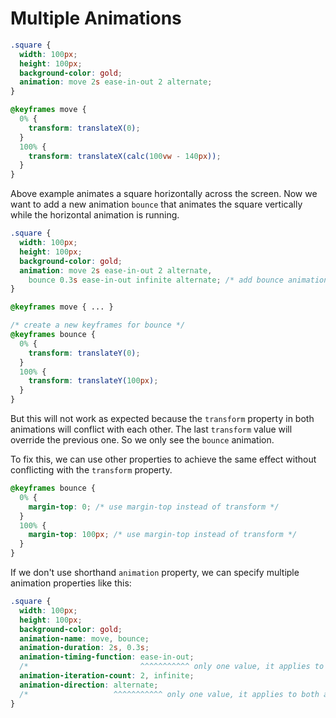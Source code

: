# Multiple Animations

```css
.square {
  width: 100px;
  height: 100px;
  background-color: gold;
  animation: move 2s ease-in-out 2 alternate;
}

@keyframes move {
  0% {
    transform: translateX(0);
  }
  100% {
    transform: translateX(calc(100vw - 140px));
  }
}
```

Above example animates a square horizontally across the screen. Now we want to add a new animation `bounce` that animates the square vertically while the horizontal animation is running.

```css
.square {
  width: 100px;
  height: 100px;
  background-color: gold;
  animation: move 2s ease-in-out 2 alternate,
    bounce 0.3s ease-in-out infinite alternate; /* add bounce animation */
}

@keyframes move { ... }

/* create a new keyframes for bounce */
@keyframes bounce {
  0% {
    transform: translateY(0);
  }
  100% {
    transform: translateY(100px);
  }
}
```

But this will not work as expected because the `transform` property in both animations will conflict with each other. The last `transform` value will override the previous one. So we only see the `bounce` animation.

To fix this, we can use other properties to achieve the same effect without conflicting with the `transform` property.

```css
@keyframes bounce {
  0% {
    margin-top: 0; /* use margin-top instead of transform */
  }
  100% {
    margin-top: 100px; /* use margin-top instead of transform */
  }
}
```

If we don't use shorthand `animation` property, we can specify multiple animation properties like this:

```css
.square {
  width: 100px;
  height: 100px;
  background-color: gold;
  animation-name: move, bounce;
  animation-duration: 2s, 0.3s;
  animation-timing-function: ease-in-out;
  /*                         ^^^^^^^^^^^ only one value, it applies to both animations */
  animation-iteration-count: 2, infinite;
  animation-direction: alternate;
  /*                   ^^^^^^^^^^^ only one value, it applies to both animations */
}
```
